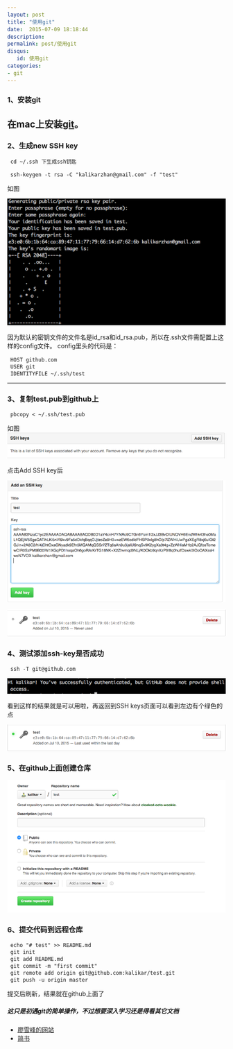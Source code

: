 ```yaml
---
layout: post
title: "使用git"
date:  2015-07-09 18:18:44
description: 
permalink: post/使用git
disqus:
   id: 使用git
categories:
- git
---
```

### 1、安装git

在mac上安装[git](http://git-scm.com/download/mac)。
---

### 2、生成new SSH key

```
 cd ~/.ssh 下生成ssh钥匙
```

```
 ssh-keygen -t rsa -C "kalikarzhan@gmail.com" -f "test"
```
 如图
 
 ![ssh-key](/image/ssh-key.png)
 
因为默认的密钥文件的文件名是id_rsa和id\_rsa.pub，所以在.ssh文件需配置上这样的config文件。
config里头的代码是：

```
 HOST github.com
 USER git
 IDENTITYFILE ~/.ssh/test
```
---
### 3、复制test.pub到github上

```
 pbcopy < ~/.ssh/test.pub
```
如图
![add-ssh](/image/add-ssh.png)

点击Add SSH key后

![key](/image/key.png)

![key2](/image/key2.png)

### 4、测试添加ssh-key是否成功

```
 ssh -T git@github.com
```
![success](/image/success.png)

看到这样的结果就是可以用啦，再返回到SSH keys页面可以看到左边有个绿色的点

![SSH](/image/SSH.png)

### 5、在github上面创建仓库

![create](/image/create.png)

### 6、提交代码到远程仓库

```
 echo "# test" >> README.md
 git init
 git add README.md
 git commit -m "first commit"
 git remote add origin git@github.com:kalikar/test.git
 git push -u origin master
```

提交后刷新，结果就在github上面了




##### 这只是初遇git的简单操作，不过想要深入学习还是得看其它文档
- [廖雪峰的网站](http://www.liaoxuefeng.com/wiki/0013739516305929606dd18361248578c67b8067c8c017b000)
- [简书](http://www.jianshu.com/p/c111367069b0)

 